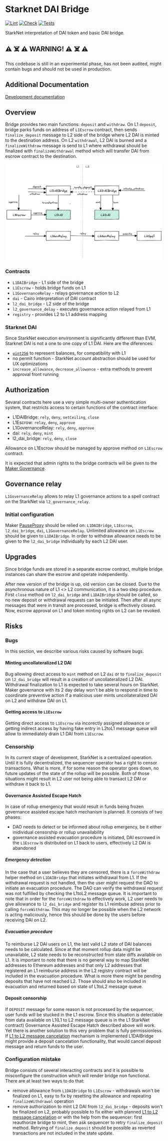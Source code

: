 # Starknet DAI Bridge
[![Lint](https://github.com/makerdao/starknet-dai-bridge/actions/workflows/lint.yml/badge.svg)](https://github.com/makerdao/starknet-dai-bridge/actions/workflows/lint.yml)
[![Check](https://github.com/makerdao/starknet-dai-bridge/actions/workflows/check.yml/badge.svg)](https://github.com/makerdao/starknet-dai-bridge/actions/workflows/check.yml)
[![Tests](https://github.com/makerdao/starknet-dai-bridge/actions/workflows/tests.yml/badge.svg)](https://github.com/makerdao/starknet-dai-bridge/actions/workflows/tests.yml)

StarkNet interpretation of DAI token and basic DAI bridge.

## :warning: :skull_and_crossbones: :warning:️ WARNING! :warning: :skull_and_crossbones:️ :warning:
This codebase is still in an experimental phase, has not been audited, might contain bugs and should not be used in production.

## Additional Documentation
[Development documentation](./docs/development.md)

## Overview

Bridge provides two main functions: `deposit` and `withdraw`. On L1 `deposit`, bridge parks funds on address of `L1Escrow` contract, then sends `finalize_deposit` message to L2 side of the bridge where L2 DAI is minted to the destination address. On L2 `withdrawal`, L2 DAI is burned and a `finalizeWithdraw` message is send to L1 where withdrawal should be finalized with `finalizeWithdrawal` method which will transfer DAI from escrow contract to the destination.

![Architecture](./docs/architecture.png?raw=true)

### Contracts
* `L1DAIBridge` - L1 side of the bridge
* `L1Escrow` - holds bridge funds on L1
* `L1GovernanceRelay` - relays governance action to L2
* `dai` - Cairo interpretation of DAI contract
* `l2_dai_bridge` - L2 side of the bridge
* `l2_governance_delay` - executes governance action relayed from L1
* `registry` - provides L2 to L1 address mapping

### Starknet DAI
Since StarkNet execution environment is significantly different than EVM, Starknet DAI is not a one to one copy of L1 DAI. Here are the diferences:
* [`uint256`](https://github.com/starkware-libs/cairo-lang/blob/master/src/starkware/cairo/common/uint256.cairo) to represent balances, for compatibility with L1
* no permit function - StarkNet account abstraction should be used for UX optimizations
* `increase_allowance`, `decrease_allowance` - extra methods to prevent approval front running

## Authorization
Sevaral contracts here use a very simple multi-owner authentication system, that restricts access to certain functions of the contract interface:
* L1DAIBridge: `rely`, `deny`, `setCeiling`, `close`
* L1Escrow: `relay`, `deny`, `approve`
* L1GovernanceRelay: `rely`, `deny`, `approve`
* dai: `rely`, `deny`, `mint`
* l2_dai_bridge: `rely`, `deny`, `close`

Allowance on L1Escrow should be managed by approve method on `L1Escrow` contract.

It is expected that admin rights to the bridge contracts will be given to the [Maker Governance](https://docs.makerdao.com/smart-contract-modules/governance-module).

## Governance relay
`L1GovernanceRelay` allows to relay L1 governance actions to a spell contract on the StarkNet via `l2_governance_relay`.

### Initial configuration
Maker [PauseProxy](https://docs.makerdao.com/smart-contract-modules/governance-module/pause-detailed-documentation) should be relied on: `L1DAIBridge`, `L1Escrow`, `l2_dai_bridge`, `dai`, `L1GovernanceRelay`. Unlimited allowance on `L1Escrow` should be given to `L1DAIBridge`.
In order to withdraw allowance needs to be given to the `l2_dai_bridge` individually by each L2 DAI user.

## Upgrades
Since bridge funds are stored in a separate escrow contract, multiple bridge instances can share the escrow and operate independently.

After new version of the bridge is up, old version can be closed. Due to the asynchronous nature of L1 <> L2 communication, it is a two step procedure. First `close` method on `l2_dai_bridge` and `L1DAIBridge` should be called, so no new deposit or withdrawal requests can be initiated. Then after all async messages that were in transit are processed, bridge is effectively closed. Now, escrow approval on L1 and token minting rights on L2 can be revoked.

## Risks
### Bugs
In this section, we describe various risks caused by software bugs.

#### Minting uncollateralized L2 DAI
Bug allowing direct access to `mint` method on L2 `dai` or to `finalize_deposit` on `l2_dai_bridge` will result in a creation of uncollateralized L2 DAI. Withdrawal finalization to L1 is expected to take several hours on StarkNet. Maker governance with its 2 day delay won't be able to respond in time to coordinate preventive action if a malicious user mints uncollateralized DAI on L2 and withdraw DAI on L1.

#### Getting access to `L1Escrow`
Getting direct access to `L1Escrow` via incorectly assigned allowance or getting indirect access by having fake entry in L2toL1 message queue will allow to immediately drain L1 DAI from `L1Escrow`.

### Censorship
In its current stage of development, StarkNet is a centralized operation. Until it is fully decentralized, the sequencer operator has a right to censor transactions. What is more, if for some reason the operator goes down, no future updates of the state of the rollup will be possible. Both of those situations might result in L2 user not being able to transact L2 DAI or withdraw it back to L1.

#### Governance Assisted Escape Hatch
In case of rollup emergency that would result in funds being frozen governance assisted escape hatch mechanism is planned. It consists of two phases:
* DAO needs to detect or be informed about rollup emergency, be it either inidividual censorship or rollup unavailability
* governance assisted evacuation procedure is initiated, DAI escrowed in the `L1Escrow` is distributed on L1 back to users, effectively L2 DAI is abandoned

##### Emergency detection
In the case that a user believes they are censored, there is a `forceWithdraw` helper method on `L1DAIBridge` that initiates withdrawal from L1. If the withdrawal request is not handled, then the user might request the DAO to initiate an evacuation procedure. The DAO can verify the withdrawal request was not fulfilled by checking the L1toL2 message queue. It is important to note that in order for the `forceWithdraw` to effectively work, L2 user needs to give allowance to `l2_dai_bridge` and register its L1 reimbuse adress prior to calling `forceWithdraw`. This may no longer be possible when the L2 network is acting maliciously, hence this should be done by the users before receiving DAI on L2.

##### Evacuation procedure
To reimburse L2 DAI users on L1, the last valid L2 state of DAI balances needs to be calculated. Since at that moment rollup data might be unavailable, L2 state needs to be reconstructed from state diffs available on L1. It is important to note that there is no general way to map StarkNet addresses to Ethereum addresses and that only L2 addresses that registered an L1 reimburse address in the L2 registry contract will be included in the evacuation procedure. What is more there might be pending deposits that have not reached L2. Those should also be included in evacuation and returned based on state of L1toL2 message queue.

#### Deposit censorship
If `DEPOSIT` message for some reason is not processed by the sequencer, user funds will be stucked in the L1 escrow. Since this situation is detectable from data available on L1(L1 to L2 message queue is in the L1 StarkNet contract) Governance Assisted Escape Hatch described above will work. Yet there is another solution to this very problem that is fully permissionless. If [L1 to L2 message cancelation](https://community.starknet.io/t/l1-to-l2-message-cancellation/212) mechanism is implemented L1DAIBridge might provide a deposit cancelation functionality, that would cancel deposit message and return funds to the user.

### Configuration mistake
Bridge consists of several interacting contracts and it is possible to misconfigure the construction which will render bridge non functional. There are at least two ways to do that:
* remove allowance from `L1DAIBridge` to `L1Escrow` - withdrawals won't be finalized on L1, easy to fix by resetting the allowance and repeating `finalizeWithdrawal` operation
* remove authorization to mint L2 DAI from `l2_dai_bridge` - deposits won't be finalized on L2, probably possible to fix either with planned [L1 to L2 message cancelation](https://community.starknet.io/t/l1-to-l2-message-cancellation/212) or with the help from the sequencer: first reauthorize bridge to mint, then ask sequencer to retry `finalize_deposit` method. Retrying of `finalize_deposit` should be possible as reverted transactions are not included in the state update.
